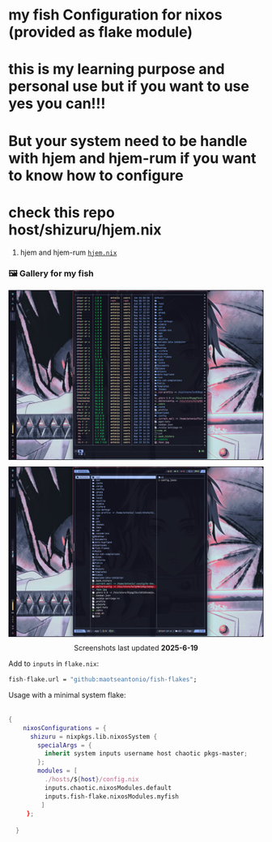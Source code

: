 # my fish Configuration for nixos (provided as flake module)
# this is my learning purpose and personal use but if you want to use yes you can!!!
# But your system need to be handle with hjem and hjem-rum if you want to know how to configure
# check this repo host/shizuru/hjem.nix

1. hjem and hjem-rum [`hjem.nix`](https://github.com/maotseantonio/shizuru)

### 🖼️ Gallery for my fish 

<p align="center">
   <img src="./fish-1.png" style="margin-bottom: 10px;"/> <br>
   <img src="./fish-2.png" style="margin-bottom: 10px;"/> <br>
    Screenshots last updated <b>2025-6-19</b>
</p>

Add to `inputs` in `flake.nix`:

```nix
fish-flake.url = "github:maotseantonio/fish-flakes";
```
Usage with a minimal system flake:

```nix

{
    nixosConfigurations = {
      shizuru = nixpkgs.lib.nixosSystem {
        specialArgs = {
          inherit system inputs username host chaotic pkgs-master;
        };
        modules = [
          ./hosts/${host}/config.nix
          inputs.chaotic.nixosModules.default
          inputs.fish-flake.nixosModules.myfish
         ]
     };

  }
```

